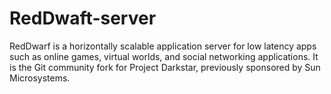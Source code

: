 # RedDwaft-server
RedDwarf is a horizontally scalable application server for low latency apps such as online games, virtual worlds, and social networking applications. It is the Git community fork for Project Darkstar, previously sponsored by Sun Microsystems.
